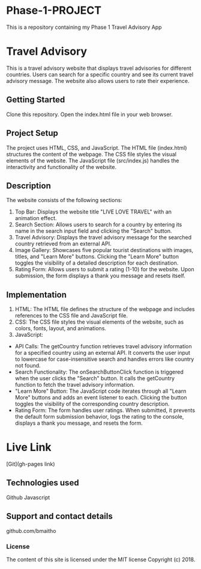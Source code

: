 # Phase-1-PROJECT
This is a repository containing my Phase 1 Travel Advisory App 
# Travel Advisory
This is a travel advisory website that displays travel advisories for different countries. Users can search for a specific country and see its current travel advisory message. The website also allows users to rate their experience.

## Getting Started
Clone this repository.
Open the index.html file in your web browser.
## Project Setup
The project uses HTML, CSS, and JavaScript. The HTML file (index.html) structures the content of the webpage. The CSS file  styles the visual elements of the website. The JavaScript file (src/index.js) handles the interactivity and functionality of the website.

## Description
The website consists of the following sections:

1. Top Bar: Displays the website title "LIVE LOVE TRAVEL" with an animation effect.
2. Search Section: Allows users to search for a country by entering its name in the search input field and clicking the "Search" button.
3. Travel Advisory: Displays the travel advisory message for the searched country retrieved from an external API.
4. Image Gallery: Showcases five popular tourist destinations with images, titles, and "Learn More" buttons. Clicking the "Learn More" button toggles the visibility of a detailed description for each destination.
5. Rating Form: Allows users to submit a rating (1-10) for the website. Upon submission, the form displays a thank you message and resets itself.

## Implementation
1. HTML: The HTML file defines the structure of the webpage and includes references to the CSS file and JavaScript file.
2. CSS: The CSS file styles the visual elements of the website, such as colors, fonts, layout, and animations.
3. JavaScript:
* API Calls: The getCountry function retrieves travel advisory information for a specified country using an external API. It converts the user input to lowercase for case-insensitive search and handles errors like country not found.
* Search Functionality: The onSearchButtonClick function is triggered when the user clicks the "Search" button. It calls the getCountry function to fetch the travel advisory information.
* "Learn More" Button: The JavaScript code iterates through all "Learn More" buttons and adds an event listener to each. Clicking the button toggles the visibility of the corresponding country description.
* Rating Form: The form handles user ratings. When submitted, it prevents the default form submission behavior, logs the rating to the console, displays a thank you message, and resets the form.

# Live Link
[Git](gh-pages link)

## Technologies used
Github
Javascript

## Support and contact details
github.com/bmaitho

### License
The content of this site is licensed under the MIT license
Copyright (c) 2018.